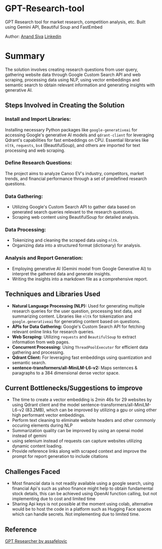 # GPT-Research-tool
GPT Research tool for market research, competition analysis, etc. Built using Gemini API, Beautiful Soup and FastEmbed

Author: [Anand Siva](https://github.com/pvanand07) [Linkedin](https://www.linkedin.com/in/anandsivapv/)

# Summary
The solution involves creating research questions from user query, gathering website data through Google Custom Search API and web scraping, processing data using NLP, using vector embeddings and semantic search to obtain relevant information and generating insights with generative AI.

## Steps Involved in Creating the Solution

### Install and Import Libraries: 
Installing necessary Python packages like `google-generativeai` for accessing Google's generative AI models and `qdrant-client` for leveraging Qdrant's capabilities for fast embeddings on CPU. Essential libraries like `nltk`, `requests`, `bs4` (BeautifulSoup), and others are imported for text processing and web scraping.

### Define Research Questions: 
The project aims to analyze Canoo EV's industry, competitors, market trends, and financial performance through a set of predefined research questions.

### Data Gathering:
- Utilizing Google's Custom Search API to gather data based on generated search queries relevant to the research questions.
- Scraping web content using BeautifulSoup for detailed analysis.

### Data Processing:
- Tokenizing and cleaning the scraped data using `nltk`.
- Organizing data into a structured format (dictionary) for analysis.

### Analysis and Report Generation:
- Employing generative AI (Gemini model from Google Generative AI) to interpret the gathered data and generate insights.
- Writing the insights into a markdown file as a comprehensive report.

## Techniques and Libraries Used

- **Natural Language Processing (NLP):** Used for generating multiple research queries for the user question, processing text data, and summarizing content. Libraries like `nltk` for tokenization and `google.generativeai` for generating content based on questions.
- **APIs for Data Gathering:** Google's Custom Search API for fetching relevant online links for research queries.
- **Web Scraping:** Utilizing `requests` and `BeautifulSoup` to extract information from web pages.
- **Concurrent Processing:** Using `ThreadPoolExecutor` for efficient data gathering and processing.
- **Qdrant Client:** For leveraging fast embeddings using quantization and semantic search.
- **sentence-transformers/all-MiniLM-L6-v2:** Maps sentences & paragraphs to a 384 dimensional dense vector space.

## Current Bottlenecks/Suggestions to improve
- The time to create a vector embedding is 2min 46s for 29 websites by using Qdrant client and the model sentence-transformers/all-MiniLM-L6-v2 (83.2MB), which can be improved by utilizing a gpu or using other high performant vector embeddings.
- Perform text cleaning to eliminate website headers and other commonly occuring elements during NLP
- Summarization quality can be improved by using an openai model instead of gemini
- using selenium instead of requests can capture websites utilizing dynamic content loading.
- Provide reference links along with scraped context and improve the prompt for report generation to include citations

## Challenges Faced
- Most financial data is not readily available using a google search, using financial Api's such as yahoo finance might help to obtain fundamental stock details, this can be achieved using OpenAI function calling, but not implementing due to cost and limited time
- Sharing Api keys is not possible at the moment using colab, alternative would be to host the code in a platform such as Hugging Face spaces which can handle secrets. Not implementing due to limited time.

## Reference
[GPT Researcher by assafelovic](https://github.com/assafelovic/gpt-researcher)
